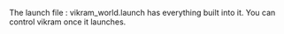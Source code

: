 
The launch file : vikram_world.launch has everything built into it.
You can control vikram once it launches.

